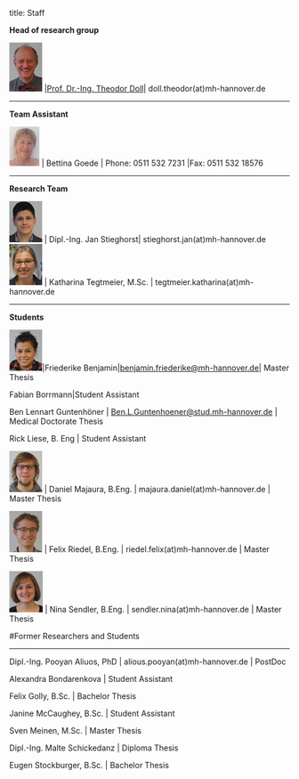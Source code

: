 title: Staff

**Head of research group**

![Image Theo Doll](Theo.png) |[Prof. Dr.-Ing. Theodor Doll](pagedoll.html)|	doll.theodor(at)mh-hannover.de   

<!--<table> 
<td rowspan="2">![Image Theo Doll](Theo.png) </td>
<td> [Prof. Dr.-Ing. Theodor Doll](pagedoll.html) </td>  
</tr>
<tr>
<td>doll.theodor(at)mh-hannover.de
</td>
</tr>
<table>
-->
----------------------------------------------------------------------------------------
**Team Assistant**

![Image Bettina Goede](Bettina.jpg) | Bettina Goede	|	Phone: 0511 532 7231 |Fax: 0511 532 18576

<!--<table>
<td rowspan="4">![Image Bettina Goede](Bettina.jpg)  </td>
<td>Bettina Goede	</td>
</tr>
<tr>
<td>goede.bettina(at)mh-hannover.de	</td>
</tr>
<tr> 
<td>Phone: 0511 532 7231 </td>
</tr>
<tr> 
<td>Fax: 0511 532 18576
<tr> </td>
</tr>
<table>
-->
----------------
**Research Team**   

![Image Jan Stieghorst ](Jan.png)   | Dipl.-Ing. Jan Stieghorst|	stieghorst.jan(at)mh-hannover.de    
![Image Katharina Tegtmeier](Katharina.png)  | Katharina Tegtmeier, M.Sc. 	|	tegtmeier.katharina(at)mh-hannover.de  
<!--<table>
<tr>
<td rowspan="2">![Image Jan Stieghorst ](Jan.png)  </td>
<td> Dipl.-Ing. Jan Stieghorst </td>  
</tr>
<tr>
<td>stieghorst.jan(at)mh-hannover.de
</td>
</tr> 
<tr>
<td rowspan="2">![Image Katharina Tegtmeier](Katharina.png)  </td>
<td> Katharina Tegtmeier, M.Sc. </td>  
</tr>
<tr>
<td>tegtmeier.katharina(at)mh-hannover.de
</td>
</tr>
<table>
-->
-----------------------------
**Students**

![Image Friederike Benjamin](Friederike.png)|Friederike Benjamin|benjamin.friederike@mh-hannover.de| Master Thesis      
<!-- ![Image Fabian Bormann](Fabian.png)--> 
Fabian Borrmann|Student Assistant 
<!--[Image Azar Farajzadeh](Azar.png) | Azar Farajzadeh, M. Sc. | Student Project
<!--[Image Lennart Guntenhöner](Lennart.png) |-->
Ben Lennart Guntenhöner | Ben.L.Guntenhoener@stud.mh-hannover.de | Medical Doctorate Thesis 

<!--![Image Rick Liese](Rick.png) |-->  
Rick Liese, B. Eng | Student Assistant

![Image Daniel Majaura](Daniel.png) | Daniel Majaura, B.Eng.	|	majaura.daniel(at)mh-hannover.de	|	Master Thesis

![Image Felix Riedel](FelixR.png) | Felix Riedel, B.Eng.	|	riedel.felix(at)mh-hannover.de	|	Master Thesis

![Image Nina Sendler](Nina.png) | Nina Sendler, B.Eng.	|	sendler.nina(at)mh-hannover.de	|	Master Thesis

 

<!--
<table>
<tr>
<td rowspan="3">bild</td>
<td>Friederike Benjamin, B.Eng.</td>
</tr>
<tr>
<td>Benjamin.friederike(at)mh-hannover.de</td>
</tr>
<tr> 
<td>Master Thesis	</td>
</tr>
<table>
<tr>
<td rowspan="2">Image</td>
<td> Fabian Bormann</td>
</tr>
<tr> 
<td>Student Assistant</td>
</tr>

<tr>
<td rowspan="3">Image </td>
<td>Ben Lennart Guntenhöner</td>
</tr>
<tr>
<td>Ben.L.Guntenhoener@stud.mh-hannover.de</td>
</tr>
<tr> 
<td>Medical Doctorate Thesis </td>
</tr>

<tr>
<td rowspan="2">Image</td>
<td> Rick Liese, B. Eng</td>
</tr>
<tr> 
<td>Student Assistant</td>
</tr>

<tr>
<td rowspan="3">![Image Daniel Majaura](Daniel.png) </td>
<td>Daniel Majaura, B.Eng.</td>
</tr>
<tr>
<td>majaura.daniel(at)mh-hannover.de</td>
</tr>
<tr> 
<td>Master Thesis</td>
</tr>

<tr>
<td rowspan="3">![Image Felix Riedel](FelixR.png) </td>
<td>Felix Riedel, B.Eng.</td>
</tr>
<tr>
<td>riedel.felix(at)mh-hannover.de</td>
</tr>
<tr> 
<td>Master Thesis</td>
</tr>

<tr>
<td rowspan="3">![Image Nina Sendler](Nina.png)</td>
<td>Nina Sendler, B.Eng.</td>
</tr>
<tr>
<td>sendler.nina(at)mh-hannover.de</td>
</tr>
<tr> 
<td>Master Thesis</td>
</tr>
<table>
-->

#Former Researchers and Students

***

Dipl.-Ing. Pooyan Aliuos, PhD | alious.pooyan(at)mh-hannover.de	| PostDoc

Alexandra Bondarenkova | Student Assistant

Felix Golly, B.Sc.	| Bachelor Thesis

Janine McCaughey, B.Sc.	| Student Assistant

Sven Meinen, M.Sc.	|	Master Thesis

Dipl.-Ing. Malte Schickedanz		| Diploma Thesis

Eugen Stockburger, B.Sc.	|	Bachelor Thesis

